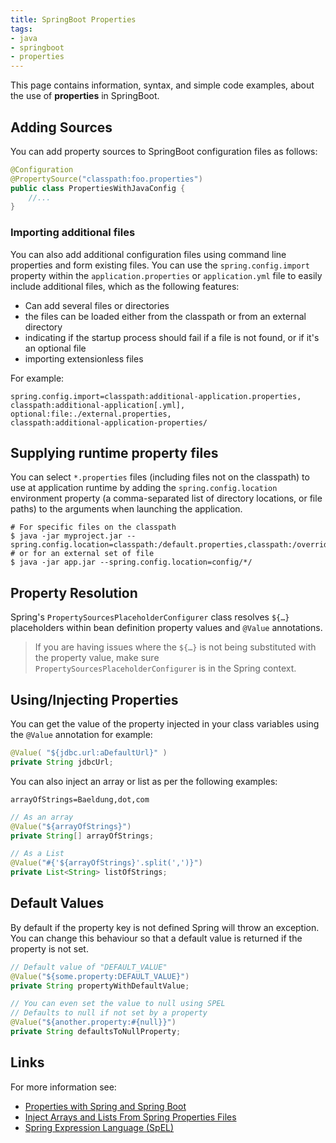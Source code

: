 ```yaml
---
title: SpringBoot Properties
tags:
- java
- springboot
- properties
---
```


This page contains information, syntax, and simple code examples, about the use of **properties** in SpringBoot.
<!--more-->

## Adding Sources

You can add property sources to SpringBoot configuration files as follows:

```java
@Configuration
@PropertySource("classpath:foo.properties")
public class PropertiesWithJavaConfig {
    //...
}
```

### Importing additional files

You can also add additional configuration files using command line properties and form existing files.
You can use the `spring.config.import` property within the `application.properties` or `application.yml` file to easily 
include additional files, which as the following features:

* Can add several files or directories
* the files can be loaded either from the classpath or from an external directory
* indicating if the startup process should fail if a file is not found, or if it's an optional file
* importing extensionless files

For example:
```properties
spring.config.import=classpath:additional-application.properties,
classpath:additional-application[.yml],
optional:file:./external.properties,
classpath:additional-application-properties/
```

## Supplying runtime property files

You can select `*.properties` files (including files not on the classpath) to use at application runtime by adding the 
`spring.config.location` environment property (a comma-separated list of directory locations, or file paths) to the arguments 
when launching the application.

```shell
# For specific files on the classpath
$ java -jar myproject.jar --spring.config.location=classpath:/default.properties,classpath:/override.properties
# or for an external set of file
$ java -jar app.jar --spring.config.location=config/*/
```

## Property Resolution

Spring's `PropertySourcesPlaceholderConfigurer` class resolves `${…}` placeholders within bean definition property 
values and `@Value` annotations.

> If you are having issues where the `${…}` is not being substituted with the property value, make sure  
> `PropertySourcesPlaceholderConfigurer` is in the Spring context.

## Using/Injecting Properties

You can get the value of the property injected in your class variables using the `@Value` annotation for example:

```java
@Value( "${jdbc.url:aDefaultUrl}" )
private String jdbcUrl;
```

You can also inject an array or list as per the following examples:

```properties
arrayOfStrings=Baeldung,dot,com
```

```java
// As an array
@Value("${arrayOfStrings}")
private String[] arrayOfStrings;

// As a List
@Value("#{'${arrayOfStrings}'.split(',')}")
private List<String> listOfStrings;
```

## Default Values

By default if the property key is not defined Spring will throw an exception. You can change this behaviour so that a 
default value is returned if the property is not set.

```java
// Default value of "DEFAULT_VALUE"
@Value("${some.property:DEFAULT_VALUE}")
private String propertyWithDefaultValue;

// You can even set the value to null using SPEL
// Defaults to null if not set by a property
@Value("${another.property:#{null}}")
private String defaultsToNullProperty;
```

## Links

For more information see:
* [Properties with Spring and Spring Boot](https://www.baeldung.com/properties-with-spring)
* [Inject Arrays and Lists From Spring Properties Files](https://www.baeldung.com/spring-inject-arrays-lists)
* [Spring Expression Language (SpEL)](https://docs.spring.io/spring-framework/reference/core/expressions.html)


